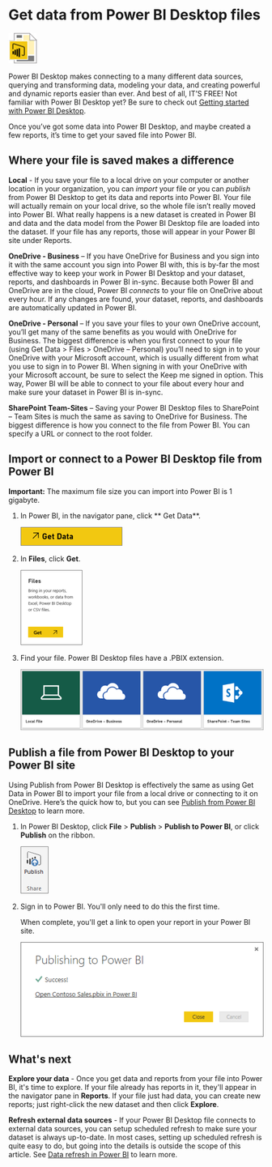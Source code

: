 <properties
   pageTitle="Get data from Power BI Desktop files"
   description="Learn how to get data and reports from Power BI Desktop into Power BI"
   services="powerbi"
   documentationCenter=""
   authors="davidiseminger"
   manager="mblythe"
   backup=""
   editor=""
   tags=""
   qualityFocus="monitoring"
   qualityDate="03/30/2016"/>

<tags
   ms.service="powerbi"
   ms.devlang="NA"
   ms.topic="article"
   ms.tgt_pltfrm="NA"
   ms.workload="powerbi"
   ms.date="08/25/2016"
   ms.author="davidi"/>

# Get data from Power BI Desktop files
![](media/powerbi-service-powerbi-desktop-files/pbid_file_icon.png)

Power BI Desktop makes connecting to a many different data sources, querying and transforming data, modeling your data, and creating powerful and dynamic reports easier than ever. And best of all, IT’S FREE! Not familiar with Power BI Desktop yet? Be sure to check out [Getting started with Power BI Desktop](articles/powerbi-desktop-getting-started.md).

Once you’ve got some data into Power BI Desktop, and maybe created a few reports, it’s time to get your saved file into Power BI.

## Where your file is saved makes a difference

**Local** - If you save your file to a local drive on your computer or another location in your organization, you can *import* your file or you can *publish* from Power BI Desktop to get its data and reports into Power BI. Your file will actually remain on your local drive, so the whole file isn’t really moved into Power BI. What really happens is a new dataset is created in Power BI and data and the data model from the Power BI Desktop file are loaded into the dataset. If your file has any reports, those will appear in your Power BI site under Reports.

**OneDrive - Business** – If you have OneDrive for Business and you sign into it with the same account you sign into Power BI with, this is by-far the most effective way to keep your work in Power BI Desktop and your dataset, reports, and dashboards in Power BI in-sync. Because both Power BI and OneDrive are in the cloud, Power BI *connects* to your file on OneDrive about every hour. If any changes are found, your dataset, reports, and dashboards are automatically updated in Power BI.

**OneDrive - Personal** – If you save your files to your own OneDrive account, you’ll get many of the same benefits as you would with OneDrive for Business. The biggest difference is when you first connect to your file (using Get Data > Files > OneDrive – Personal) you’ll need to sign in to your OneDrive with your Microsoft account, which is usually different from what you use to sign in to Power BI. When signing in with your OneDrive with your Microsoft account, be sure to select the Keep me signed in option. This way, Power BI will be able to connect to your file about every hour and make sure your dataset in Power BI is in-sync.

**SharePoint Team-Sites** – Saving your Power BI Desktop files to SharePoint – Team Sites is much the same as saving to OneDrive for Business. The biggest difference is how you connect to the file from Power BI. You can specify a URL or connect to the root folder.

## Import or connect to a Power BI Desktop file from Power BI
**Important:** The maximum file size you can import into Power BI is 1 gigabyte.

1.  In Power BI, in the navigator pane, click ** Get Data**.

    ![](media/powerbi-service-powerbi-desktop-files/pbid_get_data_button.png)

2.  In **Files**, click **Get**.

    ![](media/powerbi-service-powerbi-desktop-files/pbid_files_get.png)

3.	Find your file. Power BI Desktop files have a .PBIX extension.

    ![](media/powerbi-service-powerbi-desktop-files/pbid_find_your_file.png)

## Publish a file from Power BI Desktop to your Power BI site

Using Publish from Power BI Desktop is effectively the same as using Get Data in Power BI to import your file from a local drive or connecting to it on OneDrive.  Here’s the quick how to, but you can see [Publish from Power BI Desktop](articles/powerbi-desktop-upload-desktop-files.md) to learn more.

1.	In Power BI Desktop, click **File** > **Publish** > **Publish to Power BI**, or click **Publish** on the ribbon.

    ![](media/powerbi-service-powerbi-desktop-files/pbid_publish.png)

2.	Sign in to Power BI. You'll only need to do this the first time.

    When complete, you'll get a link to open your report in your Power BI site.

    ![](media/powerbi-service-powerbi-desktop-files/pbid_publishing.png)

## What's next

**Explore your data** - Once you get data and reports from your file into Power BI, it's time to explore. If your file already has reports in it, they'll appear in the navigator pane in **Reports**. If your file just had data, you can create new reports; just right-click the new dataset and then click **Explore**.

**Refresh external data sources** - If your Power BI Desktop file connects to external data sources, you can setup scheduled refresh to make sure your dataset is always up-to-date. In most cases, setting up scheduled refresh is quite easy to do, but going into the details is outside the scope of this article. See [Data refresh in Power BI](articles/powerbi-refresh-data.md) to learn more.
